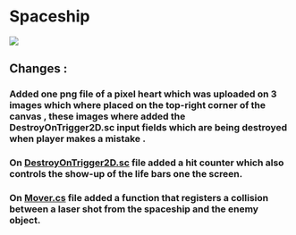 # Spaceship

[![](http://img.youtube.com/vi/geWZbNKDEiI/0.jpg)](http://www.youtube.com/watch?v=geWZbNKDEiI "Spaceship")

## Changes :
### Added one png file of a pixel heart which was uploaded on 3 images which where placed on the top-right corner of the canvas , these images where added the DestroyOnTrigger2D.sc input fields which are being destroyed when player makes a mistake .

### On [DestroyOnTrigger2D.sc](https://github.com/VictoKu1/HWEx4A/blob/main/Assets/Scripts/3-collisions/DestroyOnTrigger2D.cs) file added a hit counter which also controls the show-up of the life bars one the screen.

### On [Mover.cs](https://github.com/VictoKu1/HWEx4A/blob/main/Assets/Scripts/1-movers/Mover.cs) file added a function that registers a collision between a laser shot from the spaceship and the enemy object.
